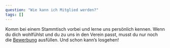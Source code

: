 ```yaml
---
question: "Wie kann ich Mitglied werden?"
tags: []
---
```


Komm bei einem Stammtisch vorbei und lerne uns persönlich kennen. Wenn du dich wohlfühlst und du zu uns in den Verein passt, musst du nur noch die [Bewerbung](/mitglied-werden/bewerbung) ausfüllen. Und schon kann’s losgehen!
